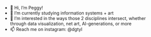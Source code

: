 - 👋 Hi, I’m Peggy!
- 🌱 I’m currently studying information systems + art
- 👀 I’m interested in the ways those 2 disciplines intersect, whether through data visualization, net art, AI-generations, or more
- 📫 Reach me on instagram: @dgtyl


<!---
- 🌱 I’m currently learning ...
- 💞️ I’m looking to collaborate on ...

shenpeg/shenpeg is a ✨ special ✨ repository because its `README.md` (this file) appears on your GitHub profile.
You can click the Preview link to take a look at your changes.
--->
